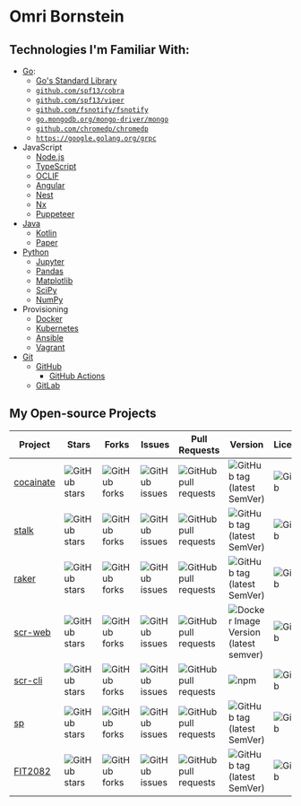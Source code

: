 # Omri Bornstein
## Technologies I'm Familiar With:
* [Go](http://go.dev):
	* [Go's Standard Library](https://pkg.go.dev/std)
	* [`github.com/spf13/cobra`](https://github.com/spf13/cobra)
	* [`github.com/spf13/viper`](https://github.com/spf13/viper)
	* [`github.com/fsnotify/fsnotify`](https://github.com/fsnotify/fsnotify)
	* [`go.mongodb.org/mongo-driver/mongo`](https://github.com/mongodb/mongo-go-driver)
	* [`github.com/chromedp/chromedp`](https://github.com/chromedp/chromedp)
    * [`https://google.golang.org/grpc`](https://github.com/grpc/grpc-go)
* JavaScript
	* [Node.js](https://nodejs.org)
	* [TypeScript](https://typescriptlang.org)
	* [OCLIF](https://oclif.io)
	* [Angular](https://angular.io)
	* [Nest](https://nestjs.com)
	* [Nx](https://nx.dev)
	* [Puppeteer](https://pptr.dev)
* [Java](https://openjdk.java.net)
	* [Kotlin](https://kotlinlang.org)
	* [Paper](https://papermc.io)
* [Python](https://python.org)
	* [Jupyter](https://jupyter.org)
	* [Pandas](https://pandas.pydata.org)
	* [Matplotlib](https://matplotlib.org)
	* [SciPy](https://scipy.org)
	* [NumPy](https://numpy.org)
* Provisioning
	* [Docker](http://docker.com)
	* [Kubernetes](https://kubernetes.io)
	* [Ansible](https://ansible.com)
	* [Vagrant](https://vagrantup.com)
* [Git](https://git-scm.com)
	* [GitHub](https://github.com)
		* [GitHub Actions](https://github.com/features/actions)
	* [GitLab](https://gitlab.com)

## My Open-source Projects
Project|Stars|Forks|Issues|Pull Requests|Version|License
-|-|-|-|-|-|-
[cocainate](https://github.com/AppleGamer22/cocainate)|![GitHub stars](https://img.shields.io/github/stars/AppleGamer22/cocainate)|![GitHub forks](https://img.shields.io/github/forks/AppleGamer22/cocainate)|![GitHub issues](https://img.shields.io/github/issues/AppleGamer22/cocainate)|![GitHub pull requests](https://img.shields.io/github/issues-pr/AppleGamer22/cocainate)|![GitHub tag (latest SemVer)](https://img.shields.io/github/v/tag/AppleGamer22/cocainate?label=version&logo=github)|![GitHub](https://img.shields.io/github/license/AppleGamer22/cocainate?logo=github)
[stalk](https://github.com/AppleGamer22/stalk)|![GitHub stars](https://img.shields.io/github/stars/AppleGamer22/stalk)|![GitHub forks](https://img.shields.io/github/forks/AppleGamer22/stalk)|![GitHub issues](https://img.shields.io/github/issues/AppleGamer22/stalk)|![GitHub pull requests](https://img.shields.io/github/issues-pr/AppleGamer22/stalk)|![GitHub tag (latest SemVer)](https://img.shields.io/github/v/tag/AppleGamer22/stalk?label=version&logo=github)|![GitHub](https://img.shields.io/github/license/AppleGamer22/stalk?logo=github)
[raker](https://github.com/AppleGamer22/raker)|![GitHub stars](https://img.shields.io/github/stars/AppleGamer22/raker)|![GitHub forks](https://img.shields.io/github/forks/AppleGamer22/raker)|![GitHub issues](https://img.shields.io/github/issues/AppleGamer22/raker)|![GitHub pull requests](https://img.shields.io/github/issues-pr/AppleGamer22/raker)|![GitHub tag (latest SemVer)](https://img.shields.io/github/v/tag/AppleGamer22/raker?label=version&logo=github)|![GitHub](https://img.shields.io/github/license/AppleGamer22/raker?logo=github)
[scr-web](https://github.com/AppleGamer22/scr-web)|![GitHub stars](https://img.shields.io/github/stars/AppleGamer22/scr-web)|![GitHub forks](https://img.shields.io/github/forks/AppleGamer22/scr-web)|![GitHub issues](https://img.shields.io/github/issues/AppleGamer22/scr-web)|![GitHub pull requests](https://img.shields.io/github/issues-pr/AppleGamer22/scr-web)|![Docker Image Version (latest semver)](https://img.shields.io/docker/v/applegamer22/scr-web?logo=docker)|![GitHub](https://img.shields.io/github/license/AppleGamer22/scr-web?logo=github)
[scr-cli](https://github.com/AppleGamer22/scr-cli)|![GitHub stars](https://img.shields.io/github/stars/AppleGamer22/scr-cli)|![GitHub forks](https://img.shields.io/github/forks/AppleGamer22/scr-cli)|![GitHub issues](https://img.shields.io/github/issues/AppleGamer22/scr-cli)|![GitHub pull requests](https://img.shields.io/github/issues-pr/AppleGamer22/scr-cli)|![npm](https://img.shields.io/npm/v/@applegamer22/scr-cli?logo=npm)|![GitHub](https://img.shields.io/github/license/AppleGamer22/scr-cli?logo=github)
[sp](https://github.com/AppleGamer22/sp)|![GitHub stars](https://img.shields.io/github/stars/AppleGamer22/sp)|![GitHub forks](https://img.shields.io/github/forks/AppleGamer22/sp)|![GitHub issues](https://img.shields.io/github/issues/AppleGamer22/sp)|![GitHub pull requests](https://img.shields.io/github/issues-pr/AppleGamer22/sp)|![GitHub tag (latest SemVer)](https://img.shields.io/github/v/tag/AppleGamer22/sp?label=version&logo=github)|![GitHub](https://img.shields.io/github/license/AppleGamer22/sp?logo=github)
[FIT2082](https://github.com/AppleGamer22/FIT2082)|![GitHub stars](https://img.shields.io/github/stars/AppleGamer22/FIT2082)|![GitHub forks](https://img.shields.io/github/forks/AppleGamer22/FIT2082)|![GitHub issues](https://img.shields.io/github/issues/AppleGamer22/FIT2082)|![GitHub pull requests](https://img.shields.io/github/issues-pr/AppleGamer22/FIT2082)|![GitHub tag (latest SemVer)](https://img.shields.io/github/v/tag/AppleGamer22/FIT2082?label=version&logo=github)|![GitHub](https://img.shields.io/github/license/AppleGamer22/FIT2082?logo=github)
